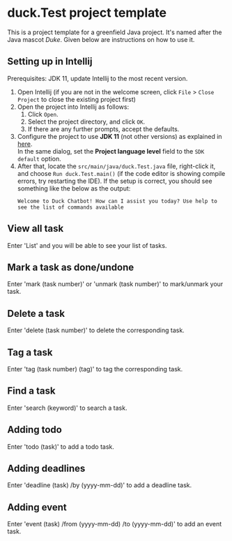 # duck.Test project template

This is a project template for a greenfield Java project. It's named after the Java mascot _Duke_. Given below are instructions on how to use it.

## Setting up in Intellij

Prerequisites: JDK 11, update Intellij to the most recent version.

1. Open Intellij (if you are not in the welcome screen, click `File` > `Close Project` to close the existing project first)
1. Open the project into Intellij as follows:
   1. Click `Open`.
   1. Select the project directory, and click `OK`.
   1. If there are any further prompts, accept the defaults.
1. Configure the project to use **JDK 11** (not other versions) as explained in [here](https://www.jetbrains.com/help/idea/sdk.html#set-up-jdk).<br>
   In the same dialog, set the **Project language level** field to the `SDK default` option.
3. After that, locate the `src/main/java/duck.Test.java` file, right-click it, and choose `Run duck.Test.main()` (if the code editor is showing compile errors, try restarting the IDE). If the setup is correct, you should see something like the below as the output:
   ```
   Welcome to Duck Chatbot! How can I assist you today? Use help to see the list of commands available
   ```
## View all task
Enter 'List' and you will be able to see your list of tasks.

## Mark a task as done/undone
Enter 'mark (task number)' or 'unmark (task number)' to mark/unmark 
your task.

## Delete a task
Enter 'delete (task number)' to delete the corresponding task.

## Tag a task
Enter 'tag (task number) (tag)' to tag the corresponding task.

## Find a task
Enter 'search (keyword)' to search a task.

## Adding todo
Enter 'todo (task)' to add a todo task.

## Adding deadlines
Enter 'deadline (task) /by (yyyy-mm-dd)' to add a deadline task.

## Adding event
Enter 'event (task) /from (yyyy-mm-dd) /to (yyyy-mm-dd)' to add an event task.

